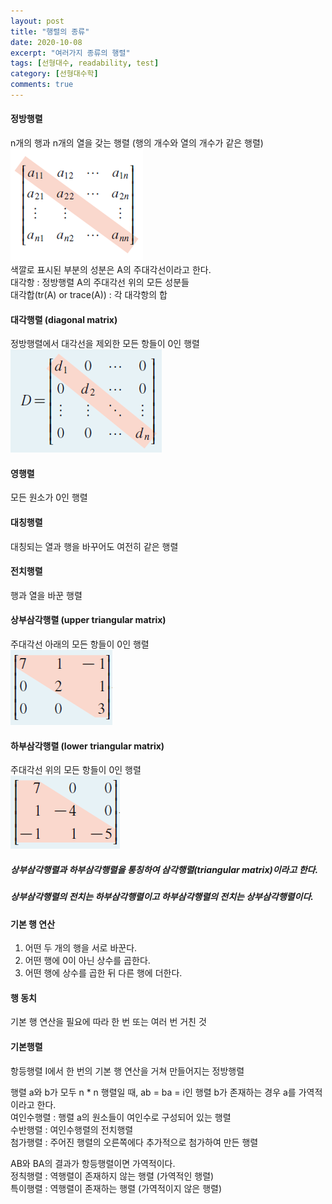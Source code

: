 ```yaml
---
layout: post
title: "행렬의 종류"
date: 2020-10-08
excerpt: "여러가지 종류의 행렬"
tags: [선형대수, readability, test]
category: [선형대수학]
comments: true
---
```

#### 정방행렬
n개의 행과 n개의 열을 갖는 행렬 (행의 개수와 열의 개수가 같은 행렬)  
<img src = "https://github.com/kang9366/kang9366.github.io/blob/master/_posts/%EC%84%A0%ED%98%95%EB%8C%80%EC%88%98%ED%95%99/image/%EC%A0%95%EB%B0%A9%ED%96%89%EB%A0%AC.png?raw=true">  
색깔로 표시된 부분의 성분은 A의 주대각선이라고 한다.  
대각항 : 정방행렬 A의 주대각선 위의 모든 성분들  
대각합(tr(A) or trace(A)) : 각 대각항의 합  

#### 대각행렬 (diagonal matrix)
정방행렬에서 대각선을 제외한 모든 항들이 0인 행렬  
<img src = "https://github.com/kang9366/kang9366.github.io/blob/master/_posts/%EC%84%A0%ED%98%95%EB%8C%80%EC%88%98%ED%95%99/image/%EB%8C%80%EA%B0%81%ED%96%89%EB%A0%AC.png? raw=true">

#### 영행렬
모든 원소가 0인 행렬

#### 대칭행렬
대칭되는 열과 행을 바꾸어도 여전히 같은 행렬

#### 전치행렬
행과 열을 바꾼 행렬

#### 상부삼각행렬 (upper triangular matrix)
주대각선 아래의 모든 항들이 0인 행렬  
<img src = "https://github.com/kang9366/kang9366.github.io/blob/master/_posts/%EC%84%A0%ED%98%95%EB%8C%80%EC%88%98%ED%95%99/image/%EC%83%81%EB%B6%80%EC%82%BC%EA%B0%81%ED%96%89%EB%A0%AC.png?raw=true">

#### 하부삼각행렬 (lower triangular matrix)
주대각선 위의 모든 항들이 0인 행렬  
<img src = "https://github.com/kang9366/kang9366.github.io/blob/master/_posts/%EC%84%A0%ED%98%95%EB%8C%80%EC%88%98%ED%95%99/image/%ED%95%98%EB%B6%80%EC%82%BC%EA%B0%81%ED%96%89%EB%A0%AC.png?raw=true">

##### 상부삼각행렬과 하부삼각행렬을 통칭하여 삼각행렬(triangular matrix)이라고 한다.
##### 상부삼각행렬의 전치는 하부삼각행렬이고 하부삼각행렬의 전치는 상부삼각행렬이다.

#### 기본 행 연산
1. 어떤 두 개의 행을 서로 바꾼다.
2. 어떤 행에 0이 아닌 상수를 곱한다.
3. 어떤 행에 상수를 곱한 뒤 다른 행에 더한다.

#### 행 동치
기본 행 연산을 필요에 따라 한 번 또는 여러 번 거친 것

#### 기본행렬
항등행렬 I에서 한 번의 기본 행 연산을 거쳐 만들어지는 정방행렬


행렬 a와 b가 모두 n * n 행렬일 때, ab = ba = i인 행렬  b가 존재하는 경우 a를 가역적이라고 한다.</br>
여인수행렬 : 행렬 a의 원소들이 여인수로 구성되어 있는 행렬</br>
수반행렬 : 여인수행렬의 전치행렬</br>
첨가행렬 : 주어진 행렬의 오른쪽에다 추가적으로 첨가하여 만든 행렬</br>

AB와 BA의 결과가 항등행렬이면 가역적이다.</br>
정칙행렬 : 역행렬이 존재하지 않는 행렬 (가역적인 행렬)</br>
특이행렬 : 역행렬이 존재하는 행렬 (가역적이지 않은 행렬)</br>

